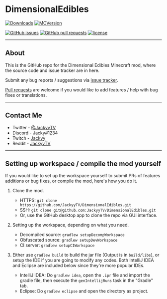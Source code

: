 # DimensionalEdibles
[![Downloads](http://cf.way2muchnoise.eu/full_dimensional-edibles_downloads.svg)](https://minecraft.curseforge.com/projects/dimensional-edibles) [![MCVersion](http://cf.way2muchnoise.eu/versions/dimensional-edibles.svg)](https://minecraft.curseforge.com/projects/dimensional-edibles)

[![GitHub issues](https://img.shields.io/github/issues/JackyyTV/DimensionalEdibles.svg)](https://github.com/JackyyTV/DimensionalEdibles/issues) [![GitHub pull requests](https://img.shields.io/github/issues-pr/JackyyTV/DimensionalEdibles.svg)](https://github.com/JackyyTV/Exchangers/pulls) [![license](https://img.shields.io/github/license/JackyyTV/DimensionalEdibles.svg)](../dev-1.12.2/LICENSE)

---

## About

This is the GitHub repo for the Dimensional Edibles Minecraft mod, where the source code and issue tracker are in here.

Submit any bug reports / suggestions via [issue tracker](https://github.com/JackyyTV/DimensionalEdibles/issues).

[Pull requests](https://github.com/JackyyTV/DimensionalEdibles/pulls) are welcome if you would like to add features / help with bug fixes or translations.

---

## Contact Me

- Twitter - [@JackyyTV](https://twitter.com/JackyyTV)
- Discord - Jacky#1234
- Twitch - [Jackyy](https://www.twitch.tv/jackyy)
- Reddit - [JackyyTV](https://www.reddit.com/message/compose/?to=JackyyTV)

---

## Setting up workspace / compile the mod yourself

If you would like to set up the workspace yourself to submit PRs of features additions or bug fixes, or compile the mod, here's how you do it.

1. Clone the mod.
    - HTTPS: `git clone https://github.com/JackyyTV/DimensionalEdibles.git`
    - SSH: `git clone git@github.com:JackyyTV/DimensionalEdibles.git`
    - Or, use the GitHub desktop app to clone the repo via GUI interface.

2. Setting up the workspace, depending on what you need.
    - Decompiled source: `gradlew setupDecompWorkspace`
    - Obfuscated source: `gradlew setupDevWorkspace`
    - CI server: `gradlew setupCIWorkspace`

3. Either use `gradlew build` to build the jar file (Output is in `build/libs`), or setup the IDE if you are going to modify any codes. Both IntelliJ IDEA and Eclipse are included below since they're more popular IDEs.
    - IntelliJ IDEA: Do `gradlew idea`, open the `.ipr` file and import the gradle file, then execute the `genIntellijRuns` task in the "Gradle" tab.
    - Eclipse: Do `gradlew eclipse` and open the directory as project.